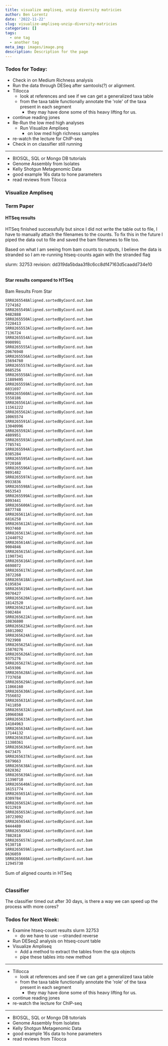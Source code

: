 ```yaml
---
title: visualize ampliseq, unzip diversity matricies
author: Ben Lorentz
date: '2022-11-22'
slug: visualize-ampliseq-unzip-diversity-matricies
categories: []
tags:
  - one tag
  - another tag
meta_img: images/image.png
description: Description for the page
---
```


### Todos for Today:

- Check in on Medium Richness analysis
- Run the data through DESeq after samtools(?) or alignment.
- Tillocca
  - look at references and see if we can get a generalized taxa table
  - from the taxa table functionally annotate the 'role' of the taxa present in each segment
    - they may have done some of this heavy lifting for us.
- continue reading jones
- Re-Run the low med high analyses
  - Run Visualize Ampliseq
    - on low med high richness samples
- re-watch the lecture for ChIP-seq
- Check in on classifier still running

---

- BIOSQL, SQL or Mongo DB tutorials
- Genome Assembly from Isolates
- Kelly Shotgun Metagenomic Data
- good example 16s data to hone parameters
- read reviews from Tilocca


### Visualize Ampliseq


### Term Paper

#### HTSeq results

HTSeq finished successfully but since I did not write the table out to file, I have to manually attach the filenames to the counts. To fix this in the future I piped the data out to file and saved the bam filenames to file too.

Based on what I am seeing from bam counts to outputs, I believe the data is stranded so I am re-running htseq-counts again with the stranded flag

slurm:  32753
revision: dd319da5bdaa3f8c6cc8df47163d5caadd734e10

```bash

```


#### Star results compared to HTSeq

Bam Results From Star

```bash
SRR8265548Aligned.sortedByCoord.out.bam
7274162
SRR8265549Aligned.sortedByCoord.out.bam
9482888
SRR8265550Aligned.sortedByCoord.out.bam
7228413
SRR8265553Aligned.sortedByCoord.out.bam
7136724
SRR8265554Aligned.sortedByCoord.out.bam
9900991
SRR8265555Aligned.sortedByCoord.out.bam
20676948
SRR8265556Aligned.sortedByCoord.out.bam
15694760
SRR8265557Aligned.sortedByCoord.out.bam
8685256
SRR8265558Aligned.sortedByCoord.out.bam
11889495
SRR8265559Aligned.sortedByCoord.out.bam
6031697
SRR8265560Aligned.sortedByCoord.out.bam
5558186
SRR8265561Aligned.sortedByCoord.out.bam
11561222
SRR8265562Aligned.sortedByCoord.out.bam
10065574
SRR8265591Aligned.sortedByCoord.out.bam
13040996
SRR8265592Aligned.sortedByCoord.out.bam
4809951
SRR8265593Aligned.sortedByCoord.out.bam
7785741
SRR8265594Aligned.sortedByCoord.out.bam
8385284
SRR8265595Aligned.sortedByCoord.out.bam
9720168
SRR8265596Aligned.sortedByCoord.out.bam
9891482
SRR8265597Aligned.sortedByCoord.out.bam
9933836
SRR8265598Aligned.sortedByCoord.out.bam
9653543
SRR8265599Aligned.sortedByCoord.out.bam
8093441
SRR8265600Aligned.sortedByCoord.out.bam
8877748
SRR8265611Aligned.sortedByCoord.out.bam
6816258
SRR8265612Aligned.sortedByCoord.out.bam
9937460
SRR8265613Aligned.sortedByCoord.out.bam
12440752
SRR8265614Aligned.sortedByCoord.out.bam
9004846
SRR8265615Aligned.sortedByCoord.out.bam
11907341
SRR8265616Aligned.sortedByCoord.out.bam
6698072
SRR8265617Aligned.sortedByCoord.out.bam
3872268
SRR8265618Aligned.sortedByCoord.out.bam
6195834
SRR8265619Aligned.sortedByCoord.out.bam
9070427
SRR8265620Aligned.sortedByCoord.out.bam
18142520
SRR8265621Aligned.sortedByCoord.out.bam
5902484
SRR8265622Aligned.sortedByCoord.out.bam
10836800
SRR8265623Aligned.sortedByCoord.out.bam
16012002
SRR8265624Aligned.sortedByCoord.out.bam
7923908
SRR8265625Aligned.sortedByCoord.out.bam
15870276
SRR8265626Aligned.sortedByCoord.out.bam
9375276
SRR8265627Aligned.sortedByCoord.out.bam
5459306
SRR8265628Aligned.sortedByCoord.out.bam
7737658
SRR8265629Aligned.sortedByCoord.out.bam
11066160
SRR8265630Aligned.sortedByCoord.out.bam
7556032
SRR8265631Aligned.sortedByCoord.out.bam
7411850
SRR8265632Aligned.sortedByCoord.out.bam
10960368
SRR8265633Aligned.sortedByCoord.out.bam
14104963
SRR8265634Aligned.sortedByCoord.out.bam
17144132
SRR8265635Aligned.sortedByCoord.out.bam
11380361
SRR8265636Aligned.sortedByCoord.out.bam
9473475
SRR8265637Aligned.sortedByCoord.out.bam
5879663
SRR8265638Aligned.sortedByCoord.out.bam
6828362
SRR8265639Aligned.sortedByCoord.out.bam
11390710
SRR8265640Aligned.sortedByCoord.out.bam
16151774
SRR8265651Aligned.sortedByCoord.out.bam
8309784
SRR8265652Aligned.sortedByCoord.out.bam
9212919
SRR8265653Aligned.sortedByCoord.out.bam
10723092
SRR8265654Aligned.sortedByCoord.out.bam
9444480
SRR8265656Aligned.sortedByCoord.out.bam
7882818
SRR8265657Aligned.sortedByCoord.out.bam
9130718
SRR8265659Aligned.sortedByCoord.out.bam
8636059
SRR8265660Aligned.sortedByCoord.out.bam
12945730
```

Sum of aligned counts in HTSeq

```bash

```


### Classifier

The classifier timed out after 30 days, is there a way we can speed up the process with more cores?

### Todos for Next Week:

- Examine htseq-count results slurm 32753
  - do we have to use --stranded reverse
- Run DESeq2 analysis on htseq-count table
- Visualize Ampliseq
  - Add a method to extract the tables from the qza objects
  - pipe these tables into new method

---

- Tillocca
  - look at references and see if we can get a generalized taxa table
  - from the taxa table functionally annotate the 'role' of the taxa present in each segment
    - they may have done some of this heavy lifting for us.
- continue reading jones
- re-watch the lecture for ChIP-seq

---

- BIOSQL, SQL or Mongo DB tutorials
- Genome Assembly from Isolates
- Kelly Shotgun Metagenomic Data
- good example 16s data to hone parameters
- read reviews from Tilocca


